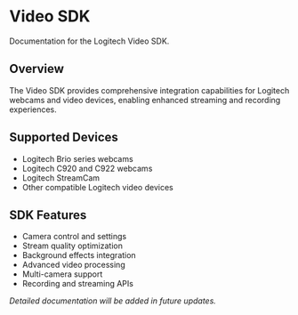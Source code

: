 # Video SDK

Documentation for the Logitech Video SDK.

## Overview

The Video SDK provides comprehensive integration capabilities for Logitech webcams and video devices, enabling enhanced streaming and recording experiences.

## Supported Devices

- Logitech Brio series webcams
- Logitech C920 and C922 webcams
- Logitech StreamCam
- Other compatible Logitech video devices

## SDK Features

- Camera control and settings
- Stream quality optimization
- Background effects integration
- Advanced video processing
- Multi-camera support
- Recording and streaming APIs

*Detailed documentation will be added in future updates.* 
